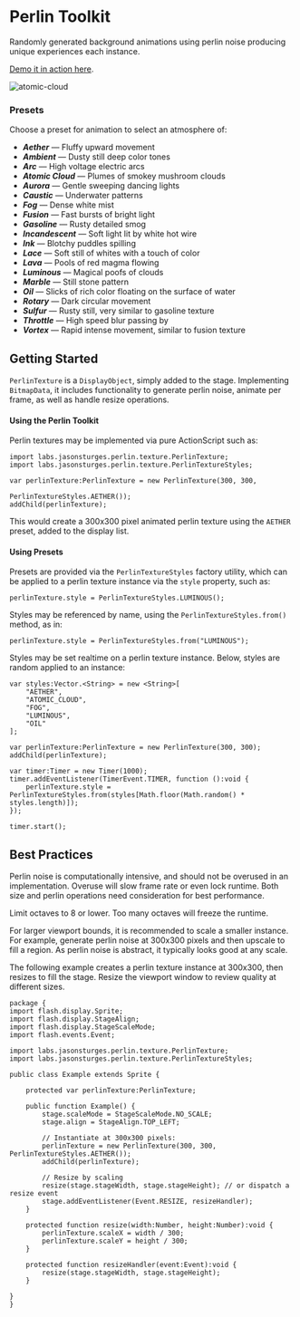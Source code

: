 # Perlin Toolkit

Randomly generated background animations using perlin noise producing unique experiences each instance.

[Demo it in action here](http://labs.jasonsturges.com/blog/perlin-toolkit/).

![atomic-cloud](http://labs.jasonsturges.com/blog/perlin-toolkit/atomic-cloud.png)

### Presets

Choose a preset for animation to select an atmosphere of:

- _**Aether**_ &mdash; Fluffy upward movement
- _**Ambient**_ &mdash; Dusty still deep color tones
- _**Arc**_ &mdash; High voltage electric arcs
- _**Atomic Cloud**_ &mdash; Plumes of smokey mushroom clouds
- _**Aurora**_ &mdash; Gentle sweeping dancing lights
- _**Caustic**_ &mdash; Underwater patterns
- _**Fog**_ &mdash; Dense white mist
- _**Fusion**_ &mdash; Fast bursts of bright light
- _**Gasoline**_ &mdash; Rusty detailed smog
- _**Incandescent**_ &mdash; Soft light lit by white hot wire
- _**Ink**_ &mdash; Blotchy puddles spilling
- _**Lace**_ &mdash; Soft still of whites with a touch of color
- _**Lava**_ &mdash; Pools of red magma flowing
- _**Luminous**_ &mdash; Magical poofs of clouds
- _**Marble**_ &mdash; Still stone pattern
- _**Oil**_ &mdash; Slicks of rich color floating on the surface of water
- _**Rotary**_ &mdash; Dark circular movement
- _**Sulfur**_ &mdash; Rusty still, very similar to gasoline texture
- _**Throttle**_ &mdash; High speed blur passing by
- _**Vortex**_ &mdash; Rapid intense movement, similar to fusion texture

## Getting Started

`PerlinTexture` is a `DisplayObject`, simply added to the stage.  Implementing `BitmapData`, it includes functionality to generate perlin noise, animate per frame, as well as handle resize operations.

#### Using the Perlin Toolkit

Perlin textures may be implemented via pure ActionScript such as:

    import labs.jasonsturges.perlin.texture.PerlinTexture;
    import labs.jasonsturges.perlin.texture.PerlinTextureStyles;

    var perlinTexture:PerlinTexture = new PerlinTexture(300, 300,
                                                        PerlinTextureStyles.AETHER());
    addChild(perlinTexture);

This would create a 300x300 pixel animated perlin texture using the `AETHER` preset, added to the display list.

#### Using Presets

Presets are provided via the `PerlinTextureStyles` factory utility, which can be applied to a perlin texture instance via the `style` property, such as:

    perlinTexture.style = PerlinTextureStyles.LUMINOUS();

Styles may be referenced by name, using the `PerlinTextureStyles.from()` method, as in:

    perlinTexture.style = PerlinTextureStyles.from("LUMINOUS");

Styles may be set realtime on a perlin texture instance.  Below, styles are random applied to an instance:

    var styles:Vector.<String> = new <String>[
        "AETHER",
        "ATOMIC_CLOUD",
        "FOG",
        "LUMINOUS",
        "OIL"
    ];
    
    var perlinTexture:PerlinTexture = new PerlinTexture(300, 300);
    addChild(perlinTexture);
    
    var timer:Timer = new Timer(1000);
    timer.addEventListener(TimerEvent.TIMER, function ():void {
        perlinTexture.style = PerlinTextureStyles.from(styles[Math.floor(Math.random() * styles.length)]);
    });
    
    timer.start();

## Best Practices

Perlin noise is computationally intensive, and should not be overused in an implementation.  Overuse will slow frame rate or even lock runtime.  Both size and perlin operations need consideration for best performance.

Limit octaves to 8 or lower.  Too many octaves will freeze the runtime.

For larger viewport bounds, it is recommended to scale a smaller instance.  For example, generate perlin noise at 300x300 pixels and then upscale to fill a region.  As perlin noise is abstract, it typically looks good at any scale.

The following example creates a perlin texture instance at 300x300, then resizes to fill the stage.  Resize the viewport window to review quality at different sizes.

    package {
    import flash.display.Sprite;
    import flash.display.StageAlign;
    import flash.display.StageScaleMode;
    import flash.events.Event;
    
    import labs.jasonsturges.perlin.texture.PerlinTexture;
    import labs.jasonsturges.perlin.texture.PerlinTextureStyles;
    
    public class Example extends Sprite {
    
        protected var perlinTexture:PerlinTexture;
    
        public function Example() {
            stage.scaleMode = StageScaleMode.NO_SCALE;
            stage.align = StageAlign.TOP_LEFT;
    
            // Instantiate at 300x300 pixels:
            perlinTexture = new PerlinTexture(300, 300, PerlinTextureStyles.AETHER());
            addChild(perlinTexture);
    
            // Resize by scaling
            resize(stage.stageWidth, stage.stageHeight); // or dispatch a resize event
            stage.addEventListener(Event.RESIZE, resizeHandler);
        }
    
        protected function resize(width:Number, height:Number):void {
            perlinTexture.scaleX = width / 300;
            perlinTexture.scaleY = height / 300;
        }
    
        protected function resizeHandler(event:Event):void {
            resize(stage.stageWidth, stage.stageHeight);
        }
    
    }
    }



